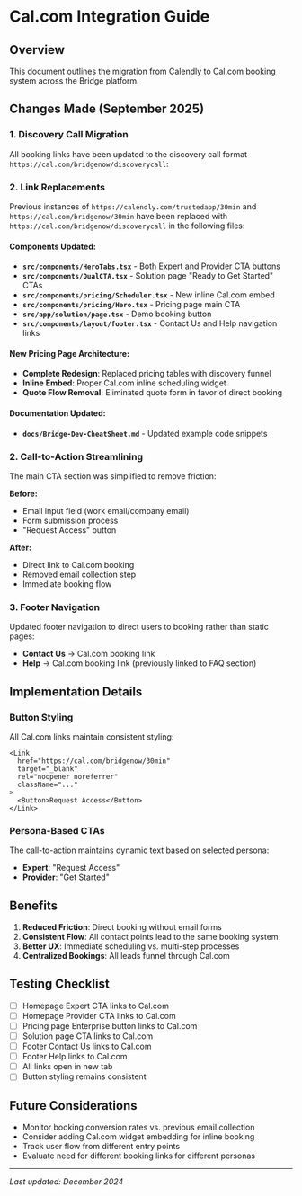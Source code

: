 # Cal.com Integration Guide

## Overview
This document outlines the migration from Calendly to Cal.com booking system across the Bridge platform.

## Changes Made (September 2025)

### 1. Discovery Call Migration
All booking links have been updated to the discovery call format `https://cal.com/bridgenow/discoverycall`:

### 2. Link Replacements
Previous instances of `https://calendly.com/trustedapp/30min` and `https://cal.com/bridgenow/30min` have been replaced with `https://cal.com/bridgenow/discoverycall` in the following files:

#### Components Updated:
- **`src/components/HeroTabs.tsx`** - Both Expert and Provider CTA buttons
- **`src/components/DualCTA.tsx`** - Solution page "Ready to Get Started" CTAs
- **`src/components/pricing/Scheduler.tsx`** - New inline Cal.com embed
- **`src/components/pricing/Hero.tsx`** - Pricing page main CTA
- **`src/app/solution/page.tsx`** - Demo booking button
- **`src/components/layout/footer.tsx`** - Contact Us and Help navigation links

#### New Pricing Page Architecture:
- **Complete Redesign**: Replaced pricing tables with discovery funnel
- **Inline Embed**: Proper Cal.com inline scheduling widget
- **Quote Flow Removal**: Eliminated quote form in favor of direct booking

#### Documentation Updated:
- **`docs/Bridge-Dev-CheatSheet.md`** - Updated example code snippets

### 2. Call-to-Action Streamlining
The main CTA section was simplified to remove friction:

**Before:**
- Email input field (work email/company email)
- Form submission process
- "Request Access" button

**After:**
- Direct link to Cal.com booking
- Removed email collection step
- Immediate booking flow

### 3. Footer Navigation
Updated footer navigation to direct users to booking rather than static pages:
- **Contact Us** → Cal.com booking link
- **Help** → Cal.com booking link (previously linked to FAQ section)

## Implementation Details

### Button Styling
All Cal.com links maintain consistent styling:
```tsx
<Link 
  href="https://cal.com/bridgenow/30min" 
  target="_blank" 
  rel="noopener noreferrer"
  className="..."
>
  <Button>Request Access</Button>
</Link>
```

### Persona-Based CTAs
The call-to-action maintains dynamic text based on selected persona:
- **Expert**: "Request Access"
- **Provider**: "Get Started"

## Benefits

1. **Reduced Friction**: Direct booking without email forms
2. **Consistent Flow**: All contact points lead to the same booking system
3. **Better UX**: Immediate scheduling vs. multi-step processes
4. **Centralized Bookings**: All leads funnel through Cal.com

## Testing Checklist

- [ ] Homepage Expert CTA links to Cal.com
- [ ] Homepage Provider CTA links to Cal.com
- [ ] Pricing page Enterprise button links to Cal.com
- [ ] Solution page CTA links to Cal.com
- [ ] Footer Contact Us links to Cal.com
- [ ] Footer Help links to Cal.com
- [ ] All links open in new tab
- [ ] Button styling remains consistent

## Future Considerations

- Monitor booking conversion rates vs. previous email collection
- Consider adding Cal.com widget embedding for inline booking
- Track user flow from different entry points
- Evaluate need for different booking links for different personas

---
*Last updated: December 2024* 